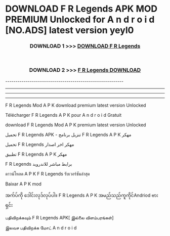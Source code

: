 # DOWNLOAD F R Legends  APK MOD PREMIUM Unlocked for A n d r o i d [NO.ADS] latest version yeyl0 



<div align="center">

<h3>DOWNLOAD 1 >>> <a href="https://getmod2.web.app/?judul=F R Legends ">DOWNLOAD F R Legends </a></h3><br>

<h3>DOWNLOAD 2 >>> <a href="https://getmod2.web.app/?judul=F R Legends ">F R Legends  DOWNLOAD </a></h3>

</div>
----------------------------------------------------------

----------------------------------------------------------

----------------------------------------------------------

----------------------------------------------------------

F R Legends  Mod A P K download premium latest version Unlocked

Télécharger F R Legends  A P K pour A n d r o i d Gratuit

download F R Legends  Mod A P K premium latest version Unlocked

تحميل F R Legends  APK - تنزيل برنامج F R Legends  A P K مهكر

تحميل F R Legends  مهكر اخر اصدار

تطبيق F R Legends  A P K مهكر

F R Legends  برابط مباشر للاندرويد

ดาวน์โหลด A P K F R Legends  รับเวอร์ชันล่าสุด

Baixar A P K mod

အက်ပ်ကို ဒေါင်းလုဒ်လုပ်ပါ။ F R Legends  A P K အမည်သည်ကူကိုင်Andriod ဗားရှင်း

பதிவிறக்கவும் F R Legends  APK[ இல்லை விளம்பரங்கள்] 
 
இலவச பதிவிறக்க மோட் A n d r o i d



